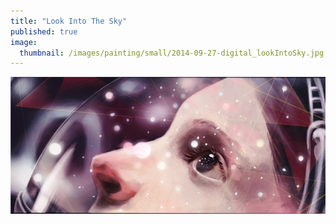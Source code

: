 ```yaml
---
title: "Look Into The Sky"
published: true
image: 
  thumbnail: /images/painting/small/2014-09-27-digital_lookIntoSky.jpg
---
```

<img src="/images/painting/2014-09-27-digital_lookIntoSky.jpg">

